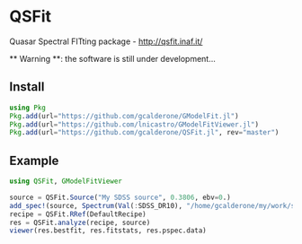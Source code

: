 # QSFit

Quasar Spectral FITting package - http://qsfit.inaf.it/

** Warning **: the software is still under development...


## Install
```julia
using Pkg
Pkg.add(url="https://github.com/gcalderone/GModelFit.jl")
Pkg.add(url="https://github.com/lnicastro/GModelFitViewer.jl")
Pkg.add(url="https://github.com/gcalderone/QSFit.jl", rev="master")
```

## Example
```julia
using QSFit, GModelFitViewer

source = QSFit.Source("My SDSS source", 0.3806, ebv=0.)
add_spec!(source, Spectrum(Val(:SDSS_DR10), "/home/gcalderone/my/work/software/qsfit/data/spec-0752-52251-0323.fits"))
recipe = QSFit.RRef(DefaultRecipe)
res = QSFit.analyze(recipe, source)
viewer(res.bestfit, res.fitstats, res.pspec.data)
```
